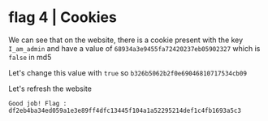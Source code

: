 # flag 4 | Cookies

We can see that on the website, there is a cookie present with the key
`I_am_admin` and have a value of `68934a3e9455fa72420237eb05902327` which is `false` in md5

Let's change this value with `true` so `b326b5062b2f0e69046810717534cb09`

Let's refresh the website

```xss
Good job! Flag : df2eb4ba34ed059a1e3e89ff4dfc13445f104a1a52295214def1c4fb1693a5c3
```